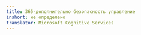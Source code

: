 ```yaml
---
title: 365-дополнительно безопасность управление
inshort: не определено
translator: Microsoft Cognitive Services
---
```




